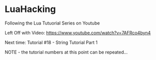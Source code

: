 # LuaHacking

Following the Lua Tutuorial Series on Youtube

Left Off with Video:
https://www.youtube.com/watch?v=7AFRco4byn4

Next time: Tutorial #18 - String Tutorial Part 1

NOTE - the tutorial numbers at this point can be repeated...


 



